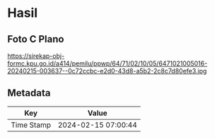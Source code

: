# Hasil

## Foto C Plano

https://sirekap-obj-formc.kpu.go.id/a414/pemilu/ppwp/64/71/02/10/05/6471021005016-20240215-003637--0c72ccbc-e2d0-43d8-a5b2-2c8c7d80efe3.jpg


## Metadata

| Key        | Value               |
| ---------- | ------------------- |
| Time Stamp | 2024-02-15 07:00:44 |




